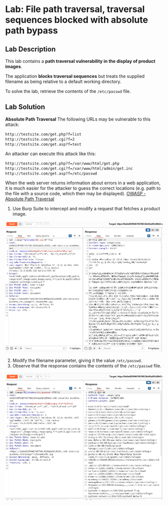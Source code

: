 # Lab: File path traversal, traversal sequences blocked with absolute path bypass

## Lab Description

This lab contains a **path traversal vulnerability in the display of product images**.

The application **blocks traversal sequences** but treats the supplied filename as being relative to a default working directory.

To solve the lab, retrieve the contents of the `/etc/passwd` file.

## Lab Solution

**Absolute Path Traversal**
The following URLs may be vulnerable to this attack:
```
http://testsite.com/get.php?f=list
http://testsite.com/get.cgi?f=2
http://testsite.com/get.asp?f=test
```
An attacker can execute this attack like this:

```
http://testsite.com/get.php?f=/var/www/html/get.php
http://testsite.com/get.cgi?f=/var/www/html/admin/get.inc
http://testsite.com/get.asp?f=/etc/passwd
```
When the web server returns information about errors in a web application, it is much easier for the attacker to guess the correct locations (e.g. path to the file with a source code, which then may be displayed). [OWASP - Absolute Path Traversal](https://owasp.org/www-community/attacks/Path_Traversal##:~:text=Absolute%20Path%20Traversal&text=When%20the%20web%20server%20returns,which%20then%20may%20be%20displayed)

1. Use Burp Suite to intercept and modify a request that fetches a product image.

![request-for-ptoduct-image](Assets/random-image.png)

2. Modify the filename parameter, giving it the value `/etc/passwd`.
3. Observe that the response contains the contents of the `/etc/passwd` file.

![etc-passwd](Assets/etc-passwd.png)
